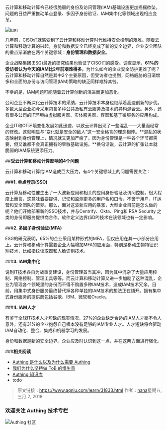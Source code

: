 云计算和移动计算令已经很脆弱的身份及访问管理(IAM)基础设施更加摇摇欲坠。问题的日益严重推动单点登录、多因子身份验证、IAM集中化等领域出现相应变革。

<!-- more -->

[![img](http://www.aqniu.com/wp-content/uploads/2018/03/iam-cloud-690x369.jpeg)](http://www.aqniu.com/wp-content/uploads/2018/03/iam-cloud.jpeg)

几年前，CISO们就感受到了云计算和移动计算时代维持安全控制的艰难。随着云计算和移动计算的兴起，身份和数据安全已经变成了新的安全边界，企业安全团队的重点渐渐放在两个关键领域：**身份管理和数据安全**。

企业战略集团(ESG)最近的研究结果也验证了CISO们的感受。调查显示，**61%的受访者认为今天的IAM比2年前艰难得多**。为什么如今的企业安全防护更难了呢？云计算和移动计算自然是其中2个主要原因，但受访者也提到，网络威胁的日渐增多和全面的身份与访问管理(IAM)策略的缺乏同样难辞其咎。

不幸的是，IAM问题可能随着云计算创新的演进而更加恶化。

公司企业不断深化云计算技术的采纳，云计算技术本身也继续着高速创新的步伐。多数大型企业如今采用包含多种公共及私有云服务及技术的异构混合云。另外，还有很多公司的IT环境由虚拟服务器、实体服务器、容器和基于微服务的应用构成。

企业IT和OT环境变化发展如此迅速，以致云计算出现了一些混乱——大量而经常的修改。这就明显与“变化就是安全的敌人”这一安全格言的理念相悖。**混乱的状态映射到身份管理上，情况就又更加严峻了，因为身份管理是一种各个环节都需要，但又谁都不会真正拥有的零散基础设施。**换句话说，云计算的扩张让本就脆弱的IAM系统更添压力。

##**受云计算和移动计算影响的4个问题**

云计算和移动计算给IAM造成巨大压力，有4个关键领域上的问题需要关注：

###**1. 单点登录(SSO)**

云计算及移动性催生出了一大波新应用和相关的应用身份验证及访问控制。很大程度上而言，这意味着要提供、记忆和监测更多的用户名和口令，不啻于用户、IT运营和安全团队的噩梦。那么，面对这波新应用的暴涨，大型企业目前是怎么做的呢？他们开始部署新的SSO技术，并与Centrify、Okta、Ping和 RSA Security 之类的身份即服务提供商合作。软件定义边界(SDP)技术在该领域也有一定影响。

###**2. 多因子身份验证(MFA)**

ESG的研究表明，65%的企业采用某种形式的MFA，但仅应用在其一小部分应用上。云计算和移动计算需要企业大幅增加MFA的应用面，特别是移动生物特征识别技术，比如指纹读取器和人脸识别技术。

###**3. IAM集中化**

说到IT技术各自为战重复建设，身份管理首当其冲，因为其中混杂了大量应用控制、网络控制、管理工具等等。而云计算和移动计算又进一步加剧了这种混乱，企业为管理各个领域里的身份而不得不购置多种IAM技术，造成IAM技术冗余。目前，用集中式身份服务最终替代掉各种单独的IAM技术的想法正在铺开。拥有集中式身份服务的提供商包括谷歌、IBM、微软和Oracle。

###**4. IAM人才**

有鉴于全球IT技术人才短缺的现实情况，27%的企业缺乏合适的IAM人才毫不令人意外，还有31%的企业抱怨自己根本没有足够的IAM专业人才。人才短缺将会驱动IAM自动化、整合、集成和机器学习的发展。

身份和数据是新的安全边界。企业应及时认识到这一点，并在这两方面进行强化。



###**相关阅读**

* [Authing 是什么以及为什么需要 Authing](https://authing.cn/blog//Authing%E6%98%AF%E4%BB%80%E4%B9%88%E4%BB%A5%E5%8F%8A%E4%B8%BA%E4%BB%80%E4%B9%88%E9%9C%80%E8%A6%81Authing.html)
* [我们为什么坚持做 ToB 的慢生意](https://authing.cn/blog//我们为什么坚持做ToB的慢生意.html)
* [Authing 知识库](https://learn.authing.cn/authing/)
* todo

> 原文链接：https://www.aqniu.com/learn/31833.html  作者：[nana](https://www.aqniu.com/vip/nana)星期五, 三月 2, 2018

### 欢迎关注 Authing 技术专栏
![Authing 社区](https://cdn.authing.cn/blog/Authing_mini.jpg)
